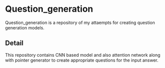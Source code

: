# Question_generation

Question_generation is a repository of my attaempts for creating question generation models.


## Detail

This repository contains CNN based model and also attention network along with pointer generator to create appropriate questions for the input answer.